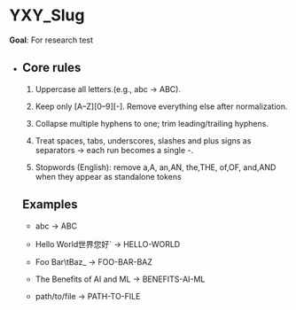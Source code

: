 # YXY_Slug 

**Goal**: For research test

- ## Core rules

  

  1. Uppercase all letters.(e.g., abc → ABC).
 
  2. Keep only [A–Z][0–9][-]. Remove everything else after normalization.

  3. Collapse multiple hyphens to one; trim leading/trailing hyphens.

  4. Treat spaces, tabs, underscores, slashes and plus signs as separators → each run becomes a single -.

  5. Stopwords (English): remove a,A, an,AN, the,THE, of,OF, and,AND when they appear as standalone tokens

     

  ## Examples

  - abc → ABC
  - Hello World世界您好` → HELLO-WORLD
  - Foo Bar\tBaz_ → FOO-BAR-BAZ
  - The Benefits of AI and ML → BENEFITS-AI-ML

  - path/to/file → PATH-TO-FILE
